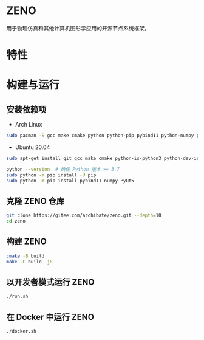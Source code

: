 # ZENO

用于物理仿真和其他计算机图形学应用的开源节点系统框架。


# 特性


# 构建与运行

## 安装依赖项

- Arch Linux
```bash
sudo pacman -S gcc make cmake python python-pip pybind11 python-numpy python-pyqt5 qt5-base libglvnd mesa
```

- Ubuntu 20.04
```bash
sudo apt-get install git gcc make cmake python-is-python3 python-dev-is-python3 python3-pip libqt5core5a qt5dxcb-plugin libglvnd-dev libglapi-mesa libosmesa6

python --version  # 确保 Python 版本 >= 3.7
sudo python -m pip install -U pip
sudo python -m pip install pybind11 numpy PyQt5
```


## 克隆 ZENO 仓库
```bash
git clone https://gitee.com/archibate/zeno.git --depth=10
cd zeno
```


## 构建 ZENO
```bash
cmake -B build
make -C build -j8
```


## 以开发者模式运行 ZENO
```bash
./run.sh
```


## 在 Docker 中运行 ZENO
```bash
./docker.sh
```
